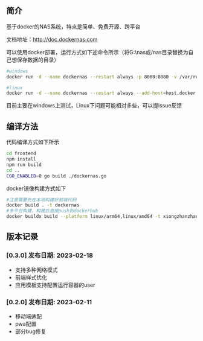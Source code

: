 ## 简介
基于docker的NAS系统，特点是简单、免费开源、跨平台

文档地址：http://doc.dockernas.com

可以使用docker部署，运行方式如下述命令所示（将G:\nas或/nas目录替换为自己想保存数据的目录）
```sh
#windows
docker run -d --name dockernas --restart always -p 8080:8080 -v /var/run/docker.sock:/var/run/docker.sock -v G:\nas:/home/dockernas/data xiongzhanzhang/dockernas

#linux 
docker run -d --name dockernas --restart always --add-host=host.docker.internal:host-gateway -p 8080:8080 -v /var/run/docker.sock:/var/run/docker.sock -v /nas:/home/dockernas/data xiongzhanzhang/dockernas
```

目前主要在windows上测试，Linux下问题可能相对多些，可以提issue反馈

## 编译方法
代码编译方式如下所示
```sh
cd frontend 
npm install
npm run build
cd ..
CGO_ENABLED=0 go build ./dockernas.go
```
docker镜像构建方式如下
```sh
#注意需要先在本地构建好前端代码
docker build . -t dockernas
#多平台构建，构建后直接push到dockerhub
docker buildx build --platform linux/arm64,linux/amd64 -t xiongzhanzhang/dockernas:latest . --push
```

## 版本记录
### [0.3.0] 发布日期: 2023-02-18
- 支持多种网络模式
- 前端样式优化
- 应用模板支持配置运行容器的user
### [0.2.0] 发布日期: 2023-02-11
- 移动端适配
- pwa配置
- 部分bug修复

